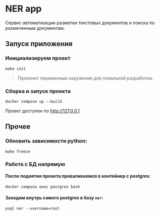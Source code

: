 # NER app
Сервис автоматизации разметки текстовых документов и поиска по размеченным документам.

## Запуск приложения
### Инициализируем проект
`make init`
> Прокинет переменные окружения для локальной разработки.

### Сборка и запуск проекта
`docker compose up --build`

Проект доступен по http://127.0.0.1

## Прочее
### Обновить зависимости python:
`make freeze`

### Работа с БД напрямую
#### После поднятия проекта проваливаемся в контейнер с postgres:
`docker compose exec postgres bash`

#### Заходим внутрь самого postgres в базу `ner`:
`psql ner --username=root`
